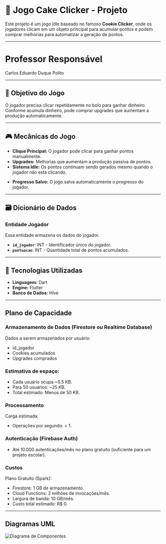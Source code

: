 # 🎂 Jogo Cake Clicker - Projeto

Este projeto é um jogo idle baseado no famoso **Cookie Clicker**, onde os jogadores clicam em um objeto principal para acumular pontos e podem comprar melhorias para automatizar a geração de pontos.

---

# Professor Responsável 
Carlos Eduardo Duque Polito

---

## 📌 Objetivo do Jogo
O jogador precisa clicar repetidamente no bolo para ganhar dinheiro. Conforme acumula dinheiro, pode comprar upgrades que aumentam a produção automaticamente.

---

## 🎮 Mecânicas do Jogo
- **Clique Principal:** O jogador pode clicar para ganhar pontos manualmente.
- **Upgrades:** Melhorias que aumentam a produção passiva de pontos.
- **Sistema Idle:** Os pontos continuam sendo gerados mesmo quando o jogador não está clicando.
<!-- - **Loja de Melhorias:** Permite comprar upgrades para aumentar a produção. -->
- **Progresso Salvo:** O jogo salva automaticamente o progresso do jogador.

---

## 🗃️ Dicionário de Dados

### **Entidade Jogador**
Essa entidade armazena os dados do jogador.

- **`id_jogador`**: INT - Identificador único do jogador.
- **`pontuacao`**: INT - Quantidade total de pontos acumulados.
<!-- - **`upgrades_comprados`**: JSON - Lista de melhorias adquiridas. -->

<!-- ### **Entidade Upgrades**
Essa entidade define os upgrades disponíveis no jogo.

- **`id_upgrade`**: INT - Identificador único do upgrade.
- **`nome_upgrade`**: VARCHAR(45) - Nome do upgrade.
- **`custo`**: INT - Custo em pontos para comprar o upgrade.
- **`multiplicador`**: FLOAT - Multiplicador que aumenta a produção de pontos. -->

<!-- ### **Entidade Progresso**
Essa entidade armazena o progresso do jogador.

- **`id_progresso`**: INT - Identificador único do progresso salvo.
- **`id_jogador`**: INT - Relacionamento com a entidade `Jogador`.
- **`data_ultimo_login`**: DATE - Data do último login do jogador. -->

---

## 🚀 Tecnologias Utilizadas
- **Linguagem:** Dart
- **Engine:** Flutter
- **Banco de Dados:** Hive

---

## Plano de Capacidade
### Armazenamento de Dados (Firestore ou Realtime Database)
  Dados a serem armazenados por usuário:
- id_jogador
- Cookies acumulados
- Upgrades comprados

### Estimativa de espaço:
- Cada usuário ocupa ~0.5 KB.
- Para 50 usuários: ~25 KB.
- Total estimado: Menos de 50 KB.

### Processamento
Carga estimada:
- Operações por segundo: < 1.

### Autenticação (Firebase Auth)
- Até 10.000 autenticações/mês no plano gratuito (suficiente para um projeto escolar).

### Custos
Plano Gratuito (Spark):
- Firestore: 1 GB de armazenamento.
- Cloud Functions: 2 milhões de invocações/mês.
- Largura de banda: 10 GB/mês.
- Custo total estimado: R$ 0.

---

## Diagramas UML

![Diagrama de Componentes](https://imgur.com/a/sF6a9Ha)


<!-- ## 5️⃣ Documentação de Tabelas e Colunas
- Os tipos de dados foram definidos para garantir consistência e eficiência.
- A normalização foi aplicada para evitar redundâncias.
- Chaves primárias e estrangeiras asseguram integridade referencial.

## 6️⃣ Modelos Conceitual, Lógico e Físico
- **Modelo Conceitual:** Define as entidades e relacionamentos de maneira abstrata.
- **Modelo Lógico:** Estrutura os dados usando tabelas, atributos e relacionamentos.
- **Modelo Físico:** Implementação final no banco de dados, incluindo índices e constraints.

## 7️⃣ Plano de Projeto Inicial
| Etapa | Descrição |
|------|------------|
| Definição do Banco de Dados | Criar estrutura inicial (MER, Modelos) |
| Implementação | Desenvolver o banco com SQL |
| Testes | Validar estrutura e consistência dos dados |
| Deploy | Subir banco para ambiente de produção |
| Manutenção | Monitorar e otimizar desempenho | -->


<!-- ## 🛠️ Como Rodar o Jogo
1. Clone o repositório:
   ```sh
   git clone https://github.com/seu-usuario/seu-repositorio.git -->
